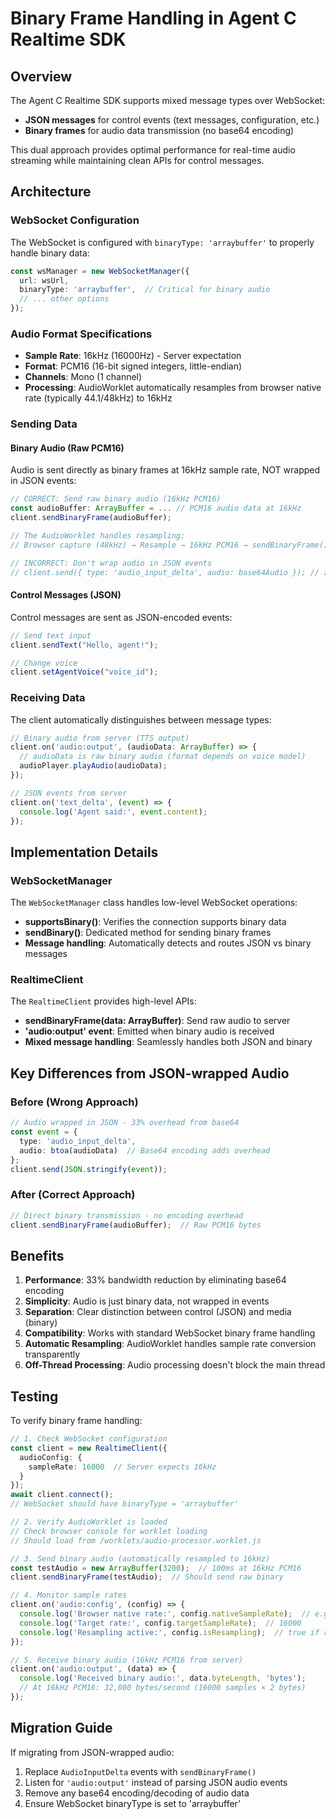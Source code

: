 # Binary Frame Handling in Agent C Realtime SDK

## Overview

The Agent C Realtime SDK supports mixed message types over WebSocket:
- **JSON messages** for control events (text messages, configuration, etc.)
- **Binary frames** for audio data transmission (no base64 encoding)

This dual approach provides optimal performance for real-time audio streaming while maintaining clean APIs for control messages.

## Architecture

### WebSocket Configuration

The WebSocket is configured with `binaryType: 'arraybuffer'` to properly handle binary data:

```typescript
const wsManager = new WebSocketManager({
  url: wsUrl,
  binaryType: 'arraybuffer',  // Critical for binary audio
  // ... other options
});
```

### Audio Format Specifications

- **Sample Rate**: 16kHz (16000Hz) - Server expectation
- **Format**: PCM16 (16-bit signed integers, little-endian)
- **Channels**: Mono (1 channel)
- **Processing**: AudioWorklet automatically resamples from browser native rate (typically 44.1/48kHz) to 16kHz

### Sending Data

#### Binary Audio (Raw PCM16)
Audio is sent directly as binary frames at 16kHz sample rate, NOT wrapped in JSON events:

```typescript
// CORRECT: Send raw binary audio (16kHz PCM16)
const audioBuffer: ArrayBuffer = ... // PCM16 audio data at 16kHz
client.sendBinaryFrame(audioBuffer);

// The AudioWorklet handles resampling:
// Browser capture (48kHz) → Resample → 16kHz PCM16 → sendBinaryFrame()

// INCORRECT: Don't wrap audio in JSON events
// client.send({ type: 'audio_input_delta', audio: base64Audio }); // ❌ Wrong
```

#### Control Messages (JSON)
Control messages are sent as JSON-encoded events:

```typescript
// Send text input
client.sendText("Hello, agent!");

// Change voice
client.setAgentVoice("voice_id");
```

### Receiving Data

The client automatically distinguishes between message types:

```typescript
// Binary audio from server (TTS output)
client.on('audio:output', (audioData: ArrayBuffer) => {
  // audioData is raw binary audio (format depends on voice model)
  audioPlayer.playAudio(audioData);
});

// JSON events from server
client.on('text_delta', (event) => {
  console.log('Agent said:', event.content);
});
```

## Implementation Details

### WebSocketManager

The `WebSocketManager` class handles low-level WebSocket operations:

- **supportsBinary()**: Verifies the connection supports binary data
- **sendBinary()**: Dedicated method for sending binary frames
- **Message handling**: Automatically detects and routes JSON vs binary messages

### RealtimeClient

The `RealtimeClient` provides high-level APIs:

- **sendBinaryFrame(data: ArrayBuffer)**: Send raw audio to server
- **'audio:output' event**: Emitted when binary audio is received
- **Mixed message handling**: Seamlessly handles both JSON and binary

## Key Differences from JSON-wrapped Audio

### Before (Wrong Approach)
```typescript
// Audio wrapped in JSON - 33% overhead from base64
const event = {
  type: 'audio_input_delta',
  audio: btoa(audioData)  // Base64 encoding adds overhead
};
client.send(JSON.stringify(event));
```

### After (Correct Approach)
```typescript
// Direct binary transmission - no encoding overhead
client.sendBinaryFrame(audioBuffer);  // Raw PCM16 bytes
```

## Benefits

1. **Performance**: 33% bandwidth reduction by eliminating base64 encoding
2. **Simplicity**: Audio is just binary data, not wrapped in events
3. **Separation**: Clear distinction between control (JSON) and media (binary)
4. **Compatibility**: Works with standard WebSocket binary frame handling
5. **Automatic Resampling**: AudioWorklet handles sample rate conversion transparently
6. **Off-Thread Processing**: Audio processing doesn't block the main thread

## Testing

To verify binary frame handling:

```typescript
// 1. Check WebSocket configuration
const client = new RealtimeClient({
  audioConfig: {
    sampleRate: 16000  // Server expects 16kHz
  }
});
await client.connect();
// WebSocket should have binaryType = 'arraybuffer'

// 2. Verify AudioWorklet is loaded
// Check browser console for worklet loading
// Should load from /worklets/audio-processor.worklet.js

// 3. Send binary audio (automatically resampled to 16kHz)
const testAudio = new ArrayBuffer(3200);  // 100ms at 16kHz PCM16
client.sendBinaryFrame(testAudio);  // Should send raw binary

// 4. Monitor sample rates
client.on('audio:config', (config) => {
  console.log('Browser native rate:', config.nativeSampleRate);  // e.g., 48000
  console.log('Target rate:', config.targetSampleRate);  // 16000
  console.log('Resampling active:', config.isResampling);  // true if rates differ
});

// 5. Receive binary audio (16kHz PCM16 from server)
client.on('audio:output', (data) => {
  console.log('Received binary audio:', data.byteLength, 'bytes');
  // At 16kHz PCM16: 32,000 bytes/second (16000 samples × 2 bytes)
});
```

## Migration Guide

If migrating from JSON-wrapped audio:

1. Replace `AudioInputDelta` events with `sendBinaryFrame()`
2. Listen for `'audio:output'` instead of parsing JSON audio events
3. Remove any base64 encoding/decoding of audio data
4. Ensure WebSocket binaryType is set to 'arraybuffer'